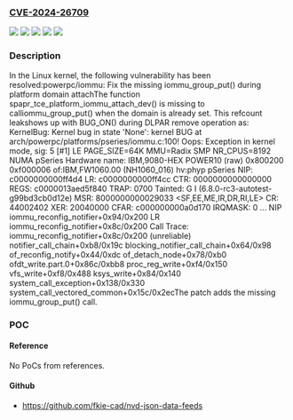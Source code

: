 ### [CVE-2024-26709](https://cve.mitre.org/cgi-bin/cvename.cgi?name=CVE-2024-26709)
![](https://img.shields.io/static/v1?label=Product&message=Linux&color=blue)
![](https://img.shields.io/static/v1?label=Version&message=&color=brightgreen)
![](https://img.shields.io/static/v1?label=Version&message=6.7%20&color=brightgreen)
![](https://img.shields.io/static/v1?label=Version&message=a8ca9fc9134c1a43e6d4db7ff59496bbd7075def%20&color=brightgreen)
![](https://img.shields.io/static/v1?label=Vulnerability&message=n%2Fa&color=blue)

### Description

In the Linux kernel, the following vulnerability has been resolved:powerpc/iommu: Fix the missing iommu_group_put() during platform domain attachThe function spapr_tce_platform_iommu_attach_dev() is missing to calliommu_group_put() when the domain is already set. This refcount leakshows up with BUG_ON() during DLPAR remove operation as:  KernelBug: Kernel bug in state 'None': kernel BUG at arch/powerpc/platforms/pseries/iommu.c:100!  Oops: Exception in kernel mode, sig: 5 [#1]  LE PAGE_SIZE=64K MMU=Radix SMP NR_CPUS=8192 NUMA pSeries  <snip>  Hardware name: IBM,9080-HEX POWER10 (raw) 0x800200 0xf000006 of:IBM,FW1060.00 (NH1060_016) hv:phyp pSeries  NIP:  c0000000000ff4d4 LR: c0000000000ff4cc CTR: 0000000000000000  REGS: c0000013aed5f840 TRAP: 0700   Tainted: G          I         (6.8.0-rc3-autotest-g99bd3cb0d12e)  MSR:  8000000000029033 <SF,EE,ME,IR,DR,RI,LE>  CR: 44002402  XER: 20040000  CFAR: c000000000a0d170 IRQMASK: 0  ...  NIP iommu_reconfig_notifier+0x94/0x200  LR  iommu_reconfig_notifier+0x8c/0x200  Call Trace:    iommu_reconfig_notifier+0x8c/0x200 (unreliable)    notifier_call_chain+0xb8/0x19c    blocking_notifier_call_chain+0x64/0x98    of_reconfig_notify+0x44/0xdc    of_detach_node+0x78/0xb0    ofdt_write.part.0+0x86c/0xbb8    proc_reg_write+0xf4/0x150    vfs_write+0xf8/0x488    ksys_write+0x84/0x140    system_call_exception+0x138/0x330    system_call_vectored_common+0x15c/0x2ecThe patch adds the missing iommu_group_put() call.

### POC

#### Reference
No PoCs from references.

#### Github
- https://github.com/fkie-cad/nvd-json-data-feeds

